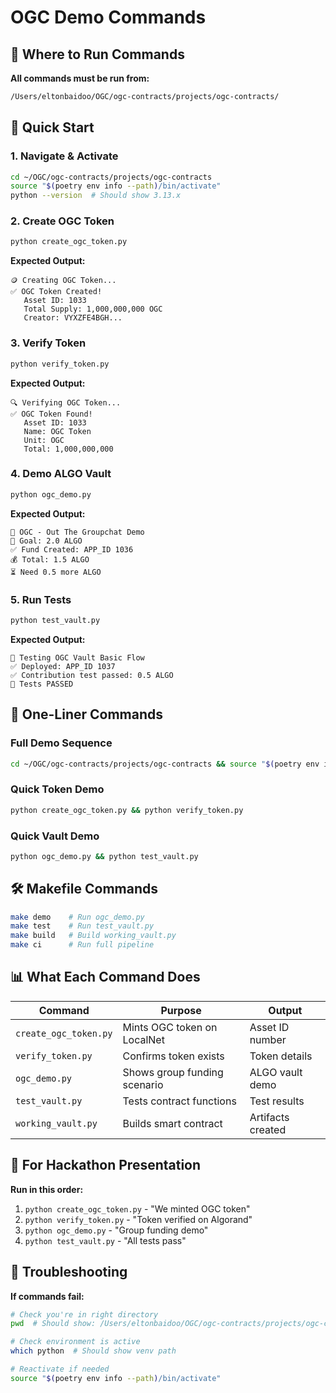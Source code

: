 # OGC Demo Commands

## 📍 Where to Run Commands

**All commands must be run from:**
```bash
/Users/eltonbaidoo/OGC/ogc-contracts/projects/ogc-contracts/
```

## 🚀 Quick Start

### 1. Navigate & Activate
```bash
cd ~/OGC/ogc-contracts/projects/ogc-contracts
source "$(poetry env info --path)/bin/activate"
python --version  # Should show 3.13.x
```

### 2. Create OGC Token
```bash
python create_ogc_token.py
```
**Expected Output:**
```
🪙 Creating OGC Token...
✅ OGC Token Created!
   Asset ID: 1033
   Total Supply: 1,000,000,000 OGC
   Creator: VYXZFE4BGH...
```

### 3. Verify Token
```bash
python verify_token.py
```
**Expected Output:**
```
🔍 Verifying OGC Token...
✅ OGC Token Found!
   Asset ID: 1033
   Name: OGC Token
   Unit: OGC
   Total: 1,000,000,000
```

### 4. Demo ALGO Vault
```bash
python ogc_demo.py
```
**Expected Output:**
```
🚀 OGC - Out The Groupchat Demo
🎯 Goal: 2.0 ALGO
✅ Fund Created: APP_ID 1036
💰 Total: 1.5 ALGO
⏳ Need 0.5 more ALGO
```

### 5. Run Tests
```bash
python test_vault.py
```
**Expected Output:**
```
🧪 Testing OGC Vault Basic Flow
✅ Deployed: APP_ID 1037
✅ Contribution test passed: 0.5 ALGO
🏁 Tests PASSED
```

## 🎯 One-Liner Commands

### Full Demo Sequence
```bash
cd ~/OGC/ogc-contracts/projects/ogc-contracts && source "$(poetry env info --path)/bin/activate" && python create_ogc_token.py && python verify_token.py && python ogc_demo.py
```

### Quick Token Demo
```bash
python create_ogc_token.py && python verify_token.py
```

### Quick Vault Demo
```bash
python ogc_demo.py && python test_vault.py
```

## 🛠️ Makefile Commands

```bash
make demo    # Run ogc_demo.py
make test    # Run test_vault.py  
make build   # Build working_vault.py
make ci      # Run full pipeline
```

## 📊 What Each Command Does

| Command | Purpose | Output |
|---------|---------|---------|
| `create_ogc_token.py` | Mints OGC token on LocalNet | Asset ID number |
| `verify_token.py` | Confirms token exists | Token details |
| `ogc_demo.py` | Shows group funding scenario | ALGO vault demo |
| `test_vault.py` | Tests contract functions | Test results |
| `working_vault.py` | Builds smart contract | Artifacts created |

## 🎤 For Hackathon Presentation

**Run in this order:**
1. `python create_ogc_token.py` - "We minted OGC token"
2. `python verify_token.py` - "Token verified on Algorand"  
3. `python ogc_demo.py` - "Group funding demo"
4. `python test_vault.py` - "All tests pass"

## 🔧 Troubleshooting

**If commands fail:**
```bash
# Check you're in right directory
pwd  # Should show: /Users/eltonbaidoo/OGC/ogc-contracts/projects/ogc-contracts

# Check environment is active
which python  # Should show venv path

# Reactivate if needed
source "$(poetry env info --path)/bin/activate"
```